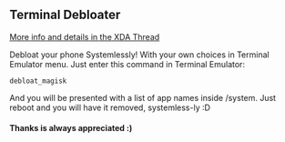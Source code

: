 ## Terminal Debloater
[More info and details in the XDA Thread](https://forum.xda-developers.com/apps/magisk/module-terminal-debloater-debloat-t3584163)

Debloat your phone Systemlessly!
With your own choices in Terminal Emulator menu.
Just enter this command in Terminal Emulator:

	debloat_magisk
	
And you will be presented with a list of app names inside /system.
Just reboot and you will have it removed, systemless-ly :D

#### Thanks is always appreciated :)

